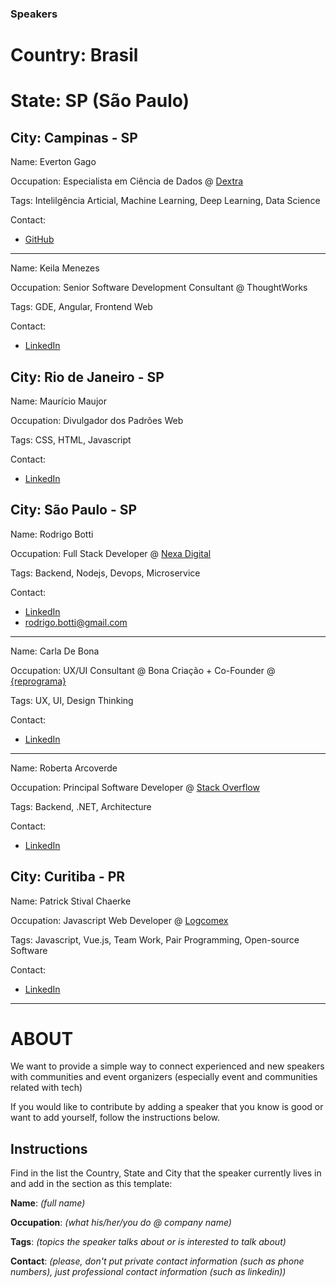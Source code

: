 ### Speakers

# Country: Brasil

# State: SP (São Paulo)

## City: Campinas - SP 

Name: Everton Gago

Occupation: Especialista em Ciência de Dados @ [Dextra](https://dextra.com.br/pt/)

Tags: Intelilgência Articial, Machine Learning, Deep Learning, Data Science

Contact: 
- [GitHub](https://github.com/evertongago)

---

Name: Keila Menezes

Occupation: Senior Software Development Consultant @ ThoughtWorks

Tags: GDE, Angular, Frontend Web

Contact:
- [LinkedIn](https://www.linkedin.com/in/keilla-menezes/)

## City: Rio de Janeiro - SP

Name: Maurício Maujor

Occupation: Divulgador dos Padrões Web

Tags: CSS, HTML, Javascript

Contact: 
- [LinkedIn](https://www.linkedin.com/in/mauricio-maujor-800111a3/)

## City: São Paulo - SP

Name: Rodrigo Botti

Occupation: Full Stack Developer @ [Nexa Digital](https://www.linkedin.com/company/nexadigital/)

Tags: Backend, Nodejs, Devops, Microservice

Contact: 
- [LinkedIn](https://www.linkedin.com/in/rodrigo-botti/)
- rodrigo.botti@gmail.com

---

Name: Carla De Bona

Occupation: UX/UI Consultant @ Bona Criação + Co-Founder @ [{reprograma}](https://www.linkedin.com/company/reprogramabr/)

Tags: UX, UI, Design Thinking

Contact: 
- [LinkedIn](https://www.linkedin.com/in/carladebona/)

---

Name: Roberta Arcoverde

Occupation: Principal Software Developer @ [Stack Overflow](https://www.linkedin.com/company/stack-overflow/)

Tags: Backend, .NET, Architecture

Contact: 
- [LinkedIn](https://www.linkedin.com/in/robertaarcoverde/)

## City: Curitiba - PR

Name: Patrick Stival Chaerke

Occupation: Javascript Web Developer @ [Logcomex](https://www.linkedin.com/company/logcomex/)

Tags: Javascript, Vue.js, Team Work, Pair Programming, Open-source Software

Contact:
- [LinkedIn](https://www.linkedin.com/in/trickstival/)

---

# ABOUT
We want to provide a simple way to connect experienced and new speakers with communities and event organizers (especially event and communities related with tech)

If you would like to contribute by adding a speaker that you know is good or want to add yourself, follow the instructions below.

## Instructions

Find in the list the Country, State and City that the speaker currently lives in and add in the section as this template:


**Name**: *(full name)*

**Occupation**: *(what his/her/you do @ company name)*

**Tags**: *(topics the speaker talks about or is interested to talk about)*

**Contact**: *(please, don't put private contact information (such as phone numbers), just professional contact information (such as linkedin))*
